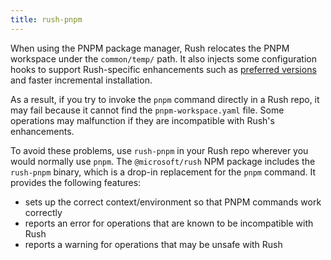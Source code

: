 ```yaml
---
title: rush-pnpm
---
```


When using the PNPM package manager, Rush relocates the PNPM workspace under the `common/temp/` path.
It also injects some configuration hooks to support Rush-specific enhancements such as
[preferred versions](../advanced/preferred_versions.md) and faster incremental installation.

As a result, if you try to invoke the `pnpm` command directly in a Rush repo, it may fail because
it cannot find the `pnpm-workspace.yaml` file. Some operations may malfunction if they are
incompatible with Rush's enhancements.

To avoid these problems, use `rush-pnpm` in your Rush repo wherever you would normally use `pnpm`.
The `@microsoft/rush` NPM package includes the `rush-pnpm` binary, which is a drop-in replacement
for the `pnpm` command. It provides the following features:

- sets up the correct context/environment so that PNPM commands work correctly
- reports an error for operations that are known to be incompatible with Rush
- reports a warning for operations that may be unsafe with Rush
